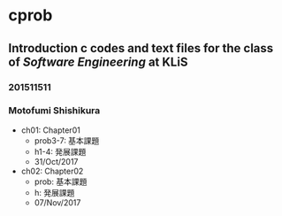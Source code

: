 # cprob
## Introduction c codes and text files for the class of ***Software Engineering*** at KLiS
### 201511511
### Motofumi Shishikura
- ch01: Chapter01
  - prob3-7: 基本課題
  - h1-4: 発展課題
  - 31/Oct/2017
- ch02: Chapter02
  - prob: 基本課題
  - h: 発展課題
  - 07/Nov/2017
